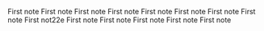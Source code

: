 First note
First note
First note
First note
First note
First note
First note
First note
First not22e
First note
First note
First note
First note
First note
